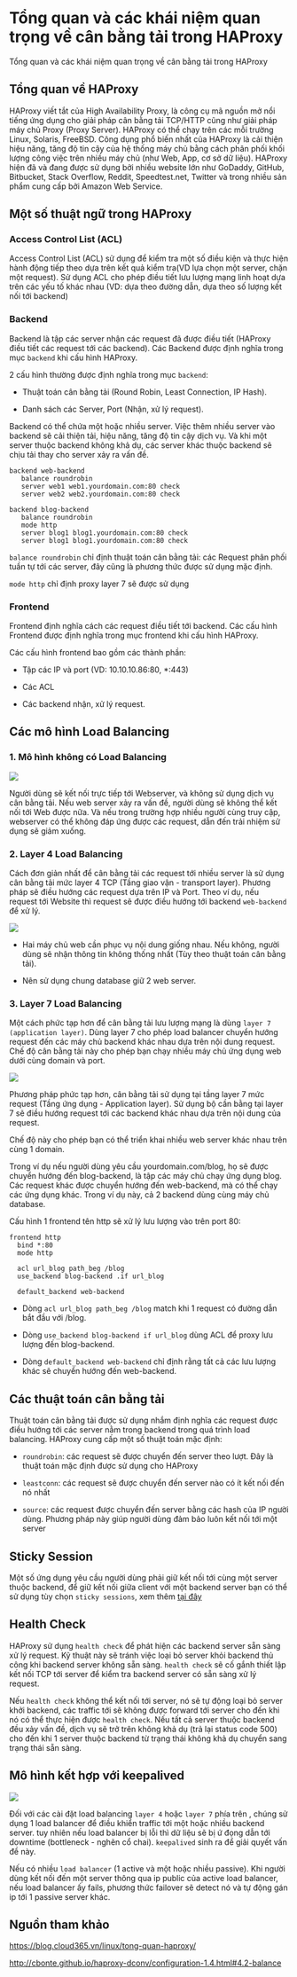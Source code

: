 # Tổng quan và các khái niệm quan trọng về cân bằng tải trong HAProxy

Tổng quan và các khái niệm quan trọng về cân bằng tải trong HAProxy

## Tổng quan về HAProxy

HAProxy viết tắt của High Availability Proxy, là công cụ mã nguồn mở nổi tiếng ứng dụng cho giải pháp cân bằng tải TCP/HTTP cũng như giải pháp máy chủ Proxy (Proxy Server). HAProxy có thể chạy trên các mỗi trường Linux, Solaris, FreeBSD. Công dụng phổ biến nhất của HAProxy là cải thiện hiệu năng, tăng độ tin cậy của hệ thống máy chủ bằng cách phân phối khối lượng công việc trên nhiều máy chủ (như Web, App, cơ sở dữ liệu). HAProxy hiện đã và đang được sử dụng bởi nhiều website lớn như GoDaddy, GitHub, Bitbucket, Stack Overflow, Reddit, Speedtest.net, Twitter và trong nhiều sản phẩm cung cấp bởi Amazon Web Service.

## Một số thuật ngữ trong HAProxy

### Access Control List (ACL)

Access Control List (ACL) sử dụng để kiểm tra một số điều kiện và thực hiện hành động tiếp theo dựa trên kết quả kiểm tra(VD lựa chọn một server, chặn một request). Sử dụng ACL cho phép điều tiết lưu lượng mạng linh hoạt dựa trên các yếu tố khác nhau (VD: dựa theo đường dẫn, dựa theo số lượng kết nối tới backend)

### Backend

Backend là tập các server nhận các request đã được điều tiết (HAProxy điều tiết các request tới các backend). Các Backend được định nghĩa trong mục `backend` khi cấu hình HAProxy.

2 cấu hình thường được định nghĩa trong mục `backend`:

- Thuật toán cân bằng tải (Round Robin, Least Connection, IP Hash).

- Danh sách các Server, Port (Nhận, xử lý request).

Backend có thể chứa một hoặc nhiều server. Việc thêm nhiều server vào backend sẽ cải thiện tải, hiệu năng, tăng độ tin cậy dịch vụ. Và khi một server thuộc backend không khả dụ, các server khác thuộc backend sẽ chịu tải thay cho server xảy ra vấn đề.

```
backend web-backend
   balance roundrobin
   server web1 web1.yourdomain.com:80 check
   server web2 web2.yourdomain.com:80 check

backend blog-backend
   balance roundrobin
   mode http
   server blog1 blog1.yourdomain.com:80 check
   server blog1 blog1.yourdomain.com:80 check
```

`balance roundrobin` chỉ định thuật toán cân bằng tải: các Request phân phối tuần tự tới các server, đây cũng là phương thức được sử dụng mặc định.

`mode http` chỉ định proxy layer 7 sẽ được sử dụng

### Frontend

Frontend định nghĩa cách các request điều tiết tới backend. Các cấu hình Frontend được định nghĩa trong mục frontend khi cấu hình HAProxy.

Các cấu hình frontend bao gồm các thành phần:

- Tập các IP và port (VD: 10.10.10.86:80, *:443)

- Các ACL

- Các backend nhận, xử lý request.

## Các mô hình Load Balancing

### 1. Mô hình không có Load Balancing

<img src="https://imgur.com/gKkfbAO.png">

Người dùng sẽ kết nối trực tiếp tới Webserver, và không sử dụng dịch vụ cân bằng tải. Nếu web server xảy ra vấn đề, người dùng sẽ không thể kết nối tới Web được nữa. Và nếu trong trường hợp nhiều người cùng truy cập, webserver có thể không đáp ứng được các request, dẫn đến trải nhiệm sử dụng sẽ giảm xuống.

### 2. Layer 4 Load Balancing

Cách đơn giản nhất để cân bằng tải các request tới nhiều server là sử dụng cân bằng tải mức layer 4 TCP (Tầng giao vận - transport layer). Phương pháp sẽ điều hướng các request dựa trên IP và Port. Theo ví dụ, nếu request tới Website thì request sẽ được điều hướng tới backend `web-backend` để xử lý.

<img src="https://imgur.com/TDm1WJ9">

- Hai máy chủ web cần phục vụ nội dung giống nhau. Nếu không, người dùng sẽ nhận thông tin không thống nhất (Tùy theo thuật toán cân bằng tải).

- Nên sử dụng chung database giữ 2 web server.

### 3. Layer 7 Load Balancing

Một cách phức tạp hơn để cân bằng tải lưu lượng mạng là dùng `layer 7 (application layer)`. Dùng layer 7 cho phép load balancer chuyển hướng request đến các máy chủ backend khác nhau dựa trên nội dung request. Chế độ cân bằng tải này cho phép bạn chạy nhiều máy chủ ứng dụng web dưới cùng domain và port.

<img src="https://imgur.com/0f5Gnlv.png">

Phương pháp phức tạp hơn, cân bằng tải sử dụng tại tầng layer 7 mức request (Tầng ứng dụng - Application layer). Sử dụng bộ cần bằng tại layer 7 sẽ điều hướng request tới các backend khác nhau dựa trên nội dung của request.

Chế độ này cho phép bạn có thể triển khai nhiều web server khác nhau trên cùng 1 domain.

Trong ví dụ nếu người dùng yêu cầu yourdomain.com/blog, họ sẽ được chuyển hướng đến blog-backend, là tập các máy chủ chạy ứng dụng blog. Các request khác được chuyển hướng đến web-backend, mà có thể chạy các ứng dụng khác. Trong ví dụ này, cả 2 backend dùng cùng máy chủ database.

Cấu hình 1 frontend tên http sẽ xử lý lưu lượng vào trên port 80:

```
frontend http
  bind *:80
  mode http

  acl url_blog path_beg /blog
  use_backend blog-backend .if url_blog

  default_backend web-backend
```

- Dòng `acl url_blog path_beg /blog` match khi 1 request có đường dẫn bắt đầu với /blog.

- Dòng `use_backend blog-backend if url_blog` dùng ACL để proxy lưu lượng đến blog-backend.

- Dòng `default_backend web-backend` chỉ định rằng tất cả các lưu lượng khác sẽ chuyển hướng đến web-backend.

## Các thuật toán cân bằng tải

Thuật toán cân bằng tải được sử dụng nhắm định nghĩa các request được điều hướng tới các server nằm trong backend trong quá trình load balancing. HAProxy cung cấp một số thuật toán mặc định:

- `roundrobin`: các request sẽ được chuyển đến server theo lượt. Đây là thuật toán mặc định được sử dụng cho HAProxy

- `leastconn`: các request sẽ được chuyển đến server nào có ít kết nối đến nó nhất

- `source`: các request được chuyển đến server bằng các hash của IP người dùng. Phương pháp này giúp người dùng đảm bảo luôn kết nối tới một server

## Sticky Session

Một số ứng dụng yêu cầu người dùng phải giữ kết nối tới cùng một server thuộc backend, để giữ kết nối giữa client với một backend server bạn có thể sử dụng tùy chọn `sticky sessions`, xem thêm [tại đây](https://www.haproxy.com/blog/load-balancing-affinity-persistence-sticky-sessions-what-you-need-to-know/)

## Health Check

HAProxy sử dụng `health check` để phát hiện các backend server sẵn sàng xử lý request. Kỹ thuật này sẽ tránh việc loại bỏ server khỏi backend thủ công khi backend server không sẵn sàng. `health check` sẽ cố gắnh thiết lập kết nối TCP tới server để kiểm tra backend server có sẵn sàng xử lý request.

Nếu `health check` không thể kết nối tới server, nó sẽ tự động loại bỏ server khởi backend, các traffic tới sẽ không được forward tới server cho đến khi nó có thể thực hiện được `health check`. Nếu tất cả server thuộc backend đều xảy vấn đề, dịch vụ sẽ trở trên không khả dụ (trả lại status code 500) cho đến khi 1 server thuộc backend từ trạng thái không khả dụ chuyển sang trạng thái sẵn sàng.

## Mô hình kết hợp với keepalived

<img src="https://imgur.com/RzWel3w.png">

Đối với các cài đặt load balancing `layer 4` hoặc `layer 7` phía trên , chúng sử dụng 1 load balancer để điều khiển traffic tới một hoặc nhiều backend server. tuy nhiên nếu load balancer bị lỗi thì dữ liệu sẽ bị ứ đọng dẫn tới downtime (bottleneck - nghẽn cổ chai). `keepalived` sinh ra để giải quyết vấn đề này.

Nếu có nhiều `load balancer` (1 active và một hoặc nhiều passive). Khi người dùng kết nối đến một server thông qua ip public của active load balancer, nếu load balancer ấy fails, phương thức failover sẽ detect nó và tự động gán ip tới 1 passive server khác.

## Nguồn tham khảo

https://blog.cloud365.vn/linux/tong-quan-haproxy/

http://cbonte.github.io/haproxy-dconv/configuration-1.4.html#4.2-balance